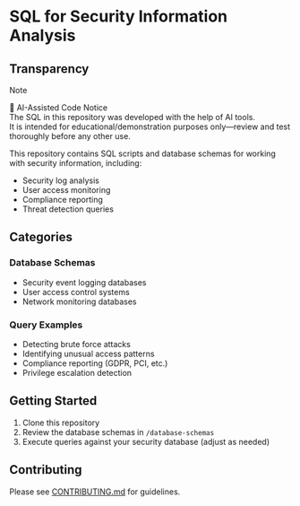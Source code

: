 # SQL for Security Information Analysis

## Transparency

>[!NOTE]   
> 📌 AI-Assisted Code Notice  
> The SQL in this repository was developed with the help of AI tools.  
>It is intended for educational/demonstration purposes only—review and test thoroughly before any other use.  

This repository contains SQL scripts and database schemas for working with security information, including:

- Security log analysis
- User access monitoring
- Compliance reporting
- Threat detection queries

## Categories

### Database Schemas
- Security event logging databases
- User access control systems
- Network monitoring databases

### Query Examples
- Detecting brute force attacks
- Identifying unusual access patterns
- Compliance reporting (GDPR, PCI, etc.)
- Privilege escalation detection

## Getting Started

1. Clone this repository
2. Review the database schemas in `/database-schemas`
3. Execute queries against your security database (adjust as needed)

## Contributing

Please see [CONTRIBUTING.md](docs/CONTRIBUTING.md) for guidelines.


